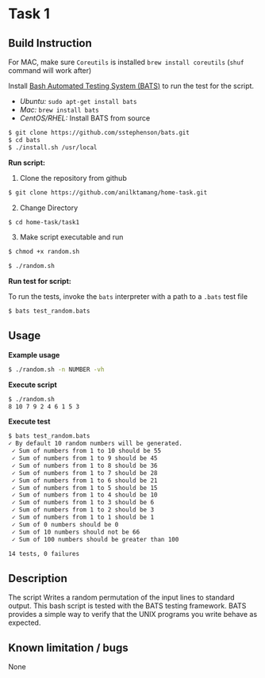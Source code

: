 # Task 1
## Build Instruction
For MAC, make sure ```Coreutils``` is installed ```brew install coreutils``` (```shuf``` command will work after)

Install [Bash Automated Testing System (BATS)](https://github.com/sstephenson/bats) to run the test for the script.
* _Ubuntu:_ ```sudo apt-get install bats```
* _Mac:_ ```brew install bats```
* _CentOS/RHEL:_ Install BATS from source
```bash
$ git clone https://github.com/sstephenson/bats.git
$ cd bats
$ ./install.sh /usr/local
```

**Run script:** 
1. Clone the repository from github 
```bash
$ git clone https://github.com/anilktamang/home-task.git
```
2. Change Directory
```bash
$ cd home-task/task1
```
3. Make script executable and run
```bash
$ chmod +x random.sh
```
```bash
$ ./random.sh
```
**Run test for script:** 

To run the tests, invoke the ```bats``` interpreter with a path to a ```.bats``` test file
```bash
$ bats test_random.bats
```

## Usage
**Example usage** 
```bash
$ ./random.sh -n NUMBER -vh
```
**Execute script**
```bash
$ ./random.sh
8 10 7 9 2 4 6 1 5 3
```
**Execute test**
```bash
$ bats test_random.bats
✓ By default 10 random numbers will be generated.
 ✓ Sum of numbers from 1 to 10 should be 55
 ✓ Sum of numbers from 1 to 9 should be 45
 ✓ Sum of numbers from 1 to 8 should be 36
 ✓ Sum of numbers from 1 to 7 should be 28
 ✓ Sum of numbers from 1 to 6 should be 21
 ✓ Sum of numbers from 1 to 5 should be 15
 ✓ Sum of numbers from 1 to 4 should be 10
 ✓ Sum of numbers from 1 to 3 should be 6
 ✓ Sum of numbers from 1 to 2 should be 3
 ✓ Sum of numbers from 1 to 1 should be 1
 ✓ Sum of 0 numbers should be 0
 ✓ Sum of 10 numbers should not be 66
 ✓ Sum of 100 numbers should be greater than 100

14 tests, 0 failures
```
## Description
The script Writes a random permutation of the input lines to standard output. This bash script is tested with the BATS testing framework. BATS provides a simple way to verify that the UNIX programs you write behave as expected.
## Known limitation / bugs
None
